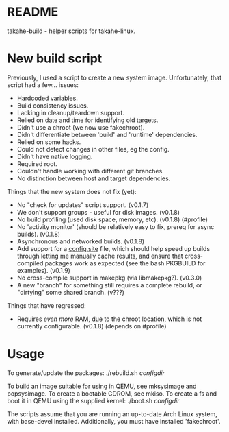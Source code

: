 # README #

takahe-build - helper scripts for takahe-linux.

# New build script #

Previously, I used a script to create a new system image.
Unfortunately, that script had a few... issues:

- Hardcoded variables.
- Build consistency issues.
- Lacking in cleanup/teardown support.
- Relied on date and time for identifying old targets.
- Didn't use a chroot (we now use fakechroot).
- Didn't differentiate between 'build' and 'runtime' dependencies.
- Relied on some hacks.
- Could not detect changes in other files, eg the config.
- Didn't have native logging.
- Required root.
- Couldn't handle working with different git branches.
- No distinction between host and target dependencies.

Things that the new system does not fix (yet):

- No "check for updates" script support. (v0.1.7)
- We don't support groups - useful for disk images. (v0.1.8)
- No build profiling (used disk space, memory, etc). (v0.1.8) (#profile)
- No 'activity monitor' (should be relatively easy to fix, prereq for async
  builds). (v0.1.8)
- Asynchronous and networked builds. (v0.1.8)
- Add support for a 
  [config.site](https://www.gnu.org/software/autoconf/manual/autoconf-2.63/html_node/Site-Defaults.html)
  file, which should help speed up builds through letting me manually cache
  results, and ensure that cross-compiled packages work as expected (see the
  bash PKGBUILD for examples). (v0.1.9)
- No cross-compile support in makepkg (via libmakepkg?). (v0.3.0)
- A new "branch" for something still requires a complete rebuild, or "dirtying"
  some shared branch. (v???)

Things that have regressed:

- Requires *even more* RAM, due to the chroot location, which is not currently
  configurable. (v0.1.8) (depends on #profile)

# Usage #

To generate/update the packages:
 ./rebuild.sh _configdir_

To build an image suitable for using in QEMU, see mksysimage and popsysimage.
To create a bootable CDROM, see mkiso.
To create a fs and boot it in QEMU using the supplied kernel:
 ./boot.sh _configdir_

The scripts assume that you are running an up-to-date Arch Linux system, with
base-devel installed. Additionally, you must have installed 'fakechroot'.
